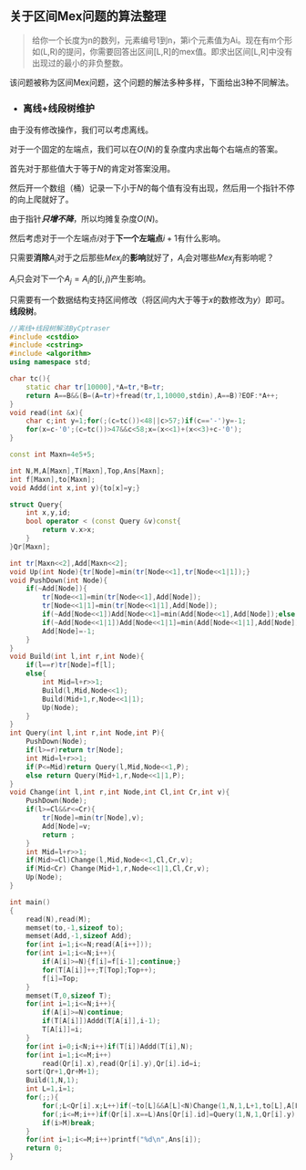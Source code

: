 ## 关于区间Mex问题的算法整理

> 给你一个长度为n的数列，元素编号1到n，第i个元素值为Ai。现在有m个形如(L,R)的提问，你需要回答出区间[L,R]的mex值。即求出区间[L,R]中没有出现过的最小的非负整数。

该问题被称为区间Mex问题，这个问题的解法多种多样，下面给出3种不同解法。

* ### 离线+线段树维护

由于没有修改操作，我们可以考虑离线。

对于一个固定的左端点，我们可以在$O(N)$的复杂度内求出每个右端点的答案。

首先对于那些值大于等于$N$的肯定对答案没用。

然后开一个数组（桶）记录一下小于$N$的每个值有没有出现，然后用一个指针不停的向上爬就好了。

由于指针***只增不降***，所以均摊复杂度$O(N)$。

然后考虑对于一个左端点$i$对于**下一个左端点**$i+1$有什么影响。

只需要**消除**$A_i$对于之后那些$Mex_j$的**影响**就好了，$A_i$会对哪些$Mex_j$有影响呢？

$A_i$只会对下一个$A_j=A_i$的$[i,j)$产生影响。

只需要有一个数据结构支持区间修改（将区间内大于等于$x$的数修改为$y$）即可。**线段树**。

~~~c++
//离线+线段树解法ByCptraser
#include <cstdio>
#include <cstring>
#include <algorithm>
using namespace std;

char tc(){
    static char tr[10000],*A=tr,*B=tr;
    return A==B&&(B=(A=tr)+fread(tr,1,10000,stdin),A==B)?EOF:*A++;
}
void read(int &x){
    char c;int y=1;for(;(c=tc())<48||c>57;)if(c=='-')y=-1;
    for(x=c-'0';(c=tc())>47&&c<58;x=(x<<1)+(x<<3)+c-'0');
}

const int Maxn=4e5+5;

int N,M,A[Maxn],T[Maxn],Top,Ans[Maxn];
int f[Maxn],to[Maxn];
void Addd(int x,int y){to[x]=y;}

struct Query{
    int x,y,id;
    bool operator < (const Query &v)const{
        return v.x>x;
    }
}Qr[Maxn];

int tr[Maxn<<2],Add[Maxn<<2];
void Up(int Node){tr[Node]=min(tr[Node<<1],tr[Node<<1|1]);}
void PushDown(int Node){
    if(~Add[Node]){
        tr[Node<<1]=min(tr[Node<<1],Add[Node]);
        tr[Node<<1|1]=min(tr[Node<<1|1],Add[Node]);
        if(~Add[Node<<1])Add[Node<<1]=min(Add[Node<<1],Add[Node]);else Add[Node<<1]=Add[Node];
        if(~Add[Node<<1|1])Add[Node<<1|1]=min(Add[Node<<1|1],Add[Node]);else Add[Node<<1|1]=Add[Node];
        Add[Node]=-1;
    }
}
void Build(int l,int r,int Node){
    if(l==r)tr[Node]=f[l];
    else{
        int Mid=l+r>>1;
        Build(l,Mid,Node<<1);
        Build(Mid+1,r,Node<<1|1);
        Up(Node);
    }
}
int Query(int l,int r,int Node,int P){
    PushDown(Node);
    if(l>=r)return tr[Node];
    int Mid=l+r>>1;
    if(P<=Mid)return Query(l,Mid,Node<<1,P);
    else return Query(Mid+1,r,Node<<1|1,P);
}
void Change(int l,int r,int Node,int Cl,int Cr,int v){
    PushDown(Node);
    if(l>=Cl&&r<=Cr){
        tr[Node]=min(tr[Node],v);
        Add[Node]=v;
        return ;
    }
    int Mid=l+r>>1;
    if(Mid>=Cl)Change(l,Mid,Node<<1,Cl,Cr,v);
    if(Mid<Cr) Change(Mid+1,r,Node<<1|1,Cl,Cr,v);
    Up(Node);
}

int main()
{
    read(N),read(M);
    memset(to,-1,sizeof to);
    memset(Add,-1,sizeof Add);
    for(int i=1;i<=N;read(A[i++]));
    for(int i=1;i<=N;i++){
        if(A[i]>=N){f[i]=f[i-1];continue;}
        for(T[A[i]]++;T[Top];Top++);
        f[i]=Top;
    }
    memset(T,0,sizeof T);
    for(int i=1;i<=N;i++){
        if(A[i]>=N)continue;
        if(T[A[i]])Addd(T[A[i]],i-1);
        T[A[i]]=i;
    }
    for(int i=0;i<N;i++)if(T[i])Addd(T[i],N);
    for(int i=1;i<=M;i++)
        read(Qr[i].x),read(Qr[i].y),Qr[i].id=i;
    sort(Qr+1,Qr+M+1);
    Build(1,N,1);
    int L=1,i=1;
    for(;;){
        for(;L<Qr[i].x;L++)if(~to[L]&&A[L]<N)Change(1,N,1,L+1,to[L],A[L]);
        for(;i<=M;i++)if(Qr[i].x==L)Ans[Qr[i].id]=Query(1,N,1,Qr[i].y);else break;
        if(i>M)break;
    }
    for(int i=1;i<=M;i++)printf("%d\n",Ans[i]);
    return 0;
}
~~~

